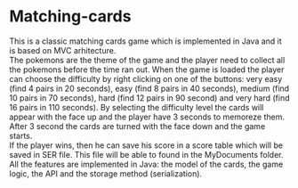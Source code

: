 # Matching-cards

This is a classic matching cards game which is implemented in Java and it is based on MVC arhitecture. <br/>
The pokemons are the theme of the game and the player need to collect all the pokemons before the time ran out. When the game is loaded the player can choose the difficulty by right clicking on one of the buttons: very easy (find 4 pairs in 20 seconds), easy (find 8 pairs in 40 seconds), medium (find 10 pairs in 70 seconds), hard (find 12 pairs in 90 second) and very hard (find 16 pairs in 110 seconds). By selecting the difficulty level the cards will appear with the face up and the player have 3 seconds to memoreze them. After 3 second the cards are turned with the face down and the game starts. <br/>
If the player wins, then he can save his score in a score table which will be saved in SER file. This file will be able to found in the MyDocuments folder. <br/>
All the features are implemented in Java: the model of the cards, the game logic, the API and the storage method (serialization).
